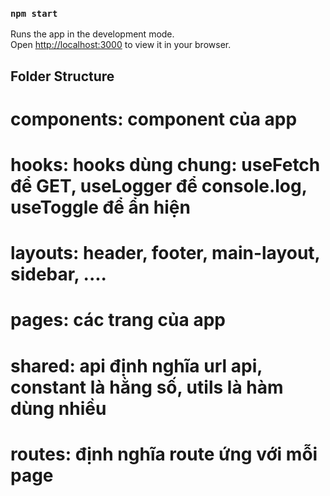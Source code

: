 ### `npm start`

Runs the app in the development mode.\
Open [http://localhost:3000](http://localhost:3000) to view it in your browser.

## Folder Structure

# components: component của app
# hooks: hooks dùng chung: useFetch để GET, useLogger để console.log, useToggle để ẩn hiện
# layouts: header, footer, main-layout, sidebar, ....
# pages: các trang của app
# shared: api định nghĩa url api, constant là hằng số, utils là hàm dùng nhiều
# routes: định nghĩa route ứng với mỗi page